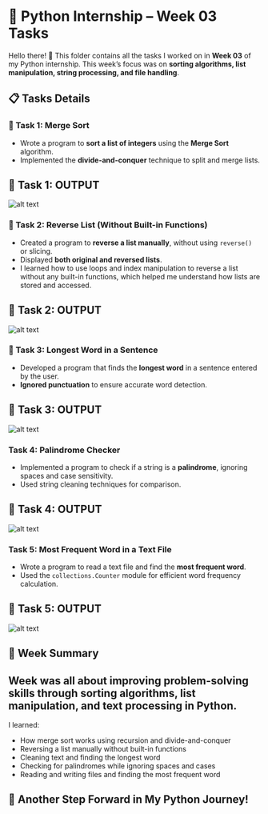 # 🐍 Python Internship – Week 03 Tasks

Hello there! 👋 This folder contains all the tasks I worked on in **Week 03** of my Python internship.
This week’s focus was on **sorting algorithms, list manipulation, string processing, and file handling**.

## 📋 Tasks Details

### 🔹 Task 1: Merge Sort

* Wrote a program to **sort a list of integers** using the **Merge Sort** algorithm.
* Implemented the **divide-and-conquer** technique to split and merge lists.

## 🔹 Task 1: OUTPUT
![alt text](Task1__OutputW3.png)


### 🔹 Task 2: Reverse List (Without Built-in Functions)

* Created a program to **reverse a list manually**, without using `reverse()` or slicing.
* Displayed **both original and reversed lists**.
* I learned how to use loops and index manipulation to reverse a list without any built-in functions, which helped me understand how lists are stored and accessed.

## 🔹 Task 2: OUTPUT
![alt text](Task2__OutputW3.png)


### 🔹 Task 3: Longest Word in a Sentence

* Developed a program that finds the **longest word** in a sentence entered by the user.
* **Ignored punctuation** to ensure accurate word detection.

## 🔹 Task 3: OUTPUT
![alt text](Task3__OutputW3.png)


### Task 4: Palindrome Checker

* Implemented a program to check if a string is a **palindrome**, ignoring spaces and case sensitivity.
* Used string cleaning techniques for comparison.

## 🔹 Task 4: OUTPUT
![alt text](Task4__OutputW3.png)


### Task 5: Most Frequent Word in a Text File

* Wrote a program to read a text file and find the **most frequent word**.
* Used the `collections.Counter` module for efficient word frequency calculation.

## 🔹 Task 5: OUTPUT
![alt text](Task5__OutputW3.png)


## 📅 Week Summary
## Week was all about improving problem-solving skills through **sorting algorithms, list manipulation, and text processing** in Python.
I learned:
- How merge sort works using recursion and divide-and-conquer
- Reversing a list manually without built-in functions
- Cleaning text and finding the longest word
- Checking for palindromes while ignoring spaces and cases
- Reading and writing files and finding the most frequent word

## 🚀 Another Step Forward in My Python Journey!